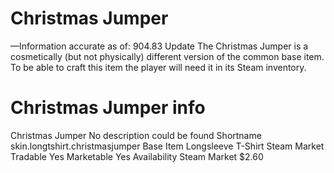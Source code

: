 # Christmas Jumper

—Information accurate as of: 904.83 Update
The Christmas Jumper is a cosmetically (but not physically) different version of the common base item. To be able to craft this item the player will need it in its Steam inventory.
# Christmas Jumper info

Christmas Jumper
No description could be found
Shortname
skin.longtshirt.christmasjumper
Base Item
Longsleeve T-Shirt
Steam Market
Tradable
Yes
Marketable
Yes
Availability
Steam Market
$2.60
